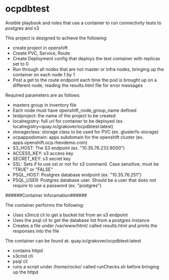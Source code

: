 # ocpdbtest
Ansible playbook and roles that use a container to run connectivity tests to postgres and s3


This project is designed to achieve the following:

- create project in openshift
- Create PVC, Service, Route
- Create Deployment config that deploys the test container with replicas set to 0
- Run through all nodes that are not master or infra nodes, bringing up the container on each node 1 by 1
- Post a get to the route endpoint each time the pod is brought up on a different node, reading the results.html file for error messages


Required parameters are as follows:
- masters group in inventory file
- Each node must have openshift_node_group_name defined
- testproject: the name of the project to be created
- localregistry: full url for container to be deployed (ex. localregistry=quay.io/grakover/ocpdbtest:latest)
- storageclass: storage class to be used for PVC (ex. glusterfs-storage)
- ocpappsdomain: apps subdomain for the openshift cluster (ex. apps.openshift.ocp.rhevdemo.com)
- S3_HOST: The S3 endpoint (ex. "10.35.76.232:8000")
- ACCESS_KEY: s3 access key 
- SECRET_KEY: s3 secret key
- SSL: Sets if to use ssl or not for s3 command.  Case sensitive, must be "TRUE" or "FALSE"
- PSQL_HOST: Postgres database endpoint (ex. "10.35.76.251")
- PSQL_USER: Postgres database user. Should be a user that does not require to use a password (ex. "postgres")



######Container Inforamation######

The container performs the following:
- Uses s3mcd cli to get a bucket list from an s3 endpoint
- Uses the psql cli to get the database list from a postgres instance
- Creates a file under /var/www/html/ called results.html and prints the responses into the file


The container can be found at: quay.io/grakover/ocpdbtest:latest
 - contains httpd
 - s3cmd cli
 - psql cli
 - runs a script under /home/rocko/ called runChecks.sh before bringing up the httpd

 




